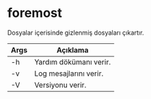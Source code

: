 # foremost
Dosyalar içerisinde gizlenmiş dosyaları çıkartır. 

| Args | Açıklama |
| -------- | -------- |
| -h | Yardım dökümanı verir. |
| -v | Log mesajlarını verir. |
| -V | Versiyonu verir. |